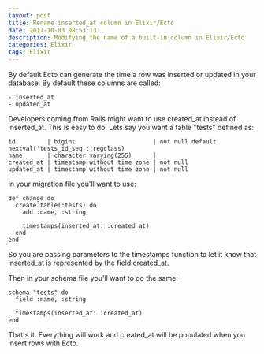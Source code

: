 ```yaml
---
layout: post
title: Rename inserted_at column in Elixir/Ecto
date: 2017-10-03 08:53:13
description: Modifying the name of a built-in column in Elixir/Ecto
categories: Elixir
tags: Elixir
---
```


By default Ecto can generate the time a row was inserted or updated
in your database. By default these columns are called:

```
- inserted_at
- updated_at
```

Developers coming from Rails might want to use created_at instead of
inserted_at. This is easy to do. Lets say you want a table "tests"
defined as:

```
id         | bigint                      | not null default nextval('tests_id_seq'::regclass)
name       | character varying(255)      |
created_at | timestamp without time zone | not null
updated_at | timestamp without time zone | not null
```

In your migration file you'll want to use:

```
def change do
  create table(:tests) do
    add :name, :string

    timestamps(inserted_at: :created_at)
  end
end
```

So you are passing parameters to the timestamps function to let it know
that inserted_at is represented by the field created_at.

Then in your schema file you'll want to do the same:

```
schema "tests" do
  field :name, :string

  timestamps(inserted_at: :created_at)
end
```

That's it. Everything will work and created_at will be populated when
you insert rows with Ecto.
